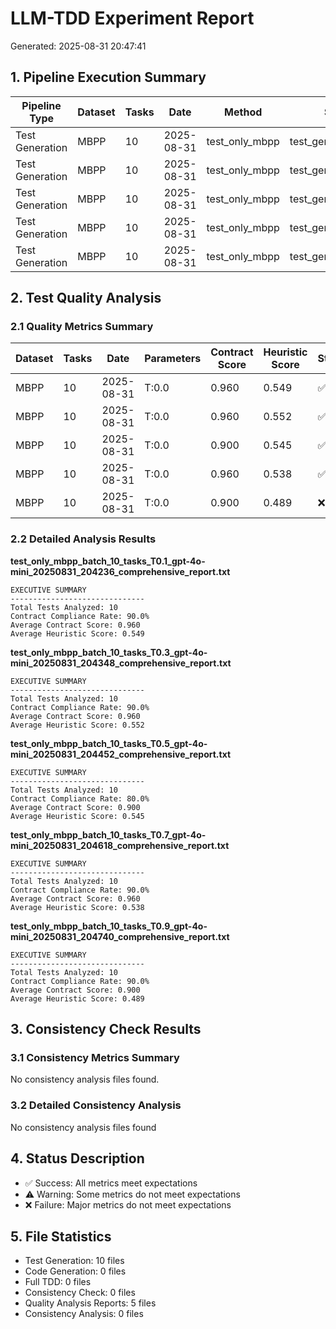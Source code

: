 # LLM-TDD Experiment Report
Generated: 2025-08-31 20:47:41

## 1. Pipeline Execution Summary

| Pipeline Type | Dataset | Tasks | Date | Method | Stage | Parameters | Status |
|----------------|---------|-------|------|--------|-------|------------|--------|
| Test Generation | MBPP | 10 | 2025-08-31 | test_only_mbpp | test_generation_only | T:0.1 | ✅ |
| Test Generation | MBPP | 10 | 2025-08-31 | test_only_mbpp | test_generation_only | T:0.3 | ✅ |
| Test Generation | MBPP | 10 | 2025-08-31 | test_only_mbpp | test_generation_only | T:0.5 | ✅ |
| Test Generation | MBPP | 10 | 2025-08-31 | test_only_mbpp | test_generation_only | T:0.7 | ✅ |
| Test Generation | MBPP | 10 | 2025-08-31 | test_only_mbpp | test_generation_only | T:0.9 | ✅ |

## 2. Test Quality Analysis

### 2.1 Quality Metrics Summary

| Dataset | Tasks | Date | Parameters | Contract Score | Heuristic Score | Status |
|---------|-------|------|------------|----------------|-----------------|--------|
| MBPP | 10 | 2025-08-31 | T:0.0 | 0.960 | 0.549 | ✅ |
| MBPP | 10 | 2025-08-31 | T:0.0 | 0.960 | 0.552 | ✅ |
| MBPP | 10 | 2025-08-31 | T:0.0 | 0.900 | 0.545 | ✅ |
| MBPP | 10 | 2025-08-31 | T:0.0 | 0.960 | 0.538 | ✅ |
| MBPP | 10 | 2025-08-31 | T:0.0 | 0.900 | 0.489 | ❌ |

### 2.2 Detailed Analysis Results

**test_only_mbpp_batch_10_tasks_T0.1_gpt-4o-mini_20250831_204236_comprehensive_report.txt**

```
EXECUTIVE SUMMARY
------------------------------
Total Tests Analyzed: 10
Contract Compliance Rate: 90.0%
Average Contract Score: 0.960
Average Heuristic Score: 0.549
```

**test_only_mbpp_batch_10_tasks_T0.3_gpt-4o-mini_20250831_204348_comprehensive_report.txt**

```
EXECUTIVE SUMMARY
------------------------------
Total Tests Analyzed: 10
Contract Compliance Rate: 90.0%
Average Contract Score: 0.960
Average Heuristic Score: 0.552
```

**test_only_mbpp_batch_10_tasks_T0.5_gpt-4o-mini_20250831_204452_comprehensive_report.txt**

```
EXECUTIVE SUMMARY
------------------------------
Total Tests Analyzed: 10
Contract Compliance Rate: 80.0%
Average Contract Score: 0.900
Average Heuristic Score: 0.545
```

**test_only_mbpp_batch_10_tasks_T0.7_gpt-4o-mini_20250831_204618_comprehensive_report.txt**

```
EXECUTIVE SUMMARY
------------------------------
Total Tests Analyzed: 10
Contract Compliance Rate: 90.0%
Average Contract Score: 0.960
Average Heuristic Score: 0.538
```

**test_only_mbpp_batch_10_tasks_T0.9_gpt-4o-mini_20250831_204740_comprehensive_report.txt**

```
EXECUTIVE SUMMARY
------------------------------
Total Tests Analyzed: 10
Contract Compliance Rate: 90.0%
Average Contract Score: 0.900
Average Heuristic Score: 0.489
```

## 3. Consistency Check Results

### 3.1 Consistency Metrics Summary

No consistency analysis files found.

### 3.2 Detailed Consistency Analysis

No consistency analysis files found

## 4. Status Description

- ✅ Success: All metrics meet expectations
- ⚠️ Warning: Some metrics do not meet expectations
- ❌ Failure: Major metrics do not meet expectations

## 5. File Statistics

- Test Generation: 10 files
- Code Generation: 0 files
- Full TDD: 0 files
- Consistency Check: 0 files
- Quality Analysis Reports: 5 files
- Consistency Analysis: 0 files
